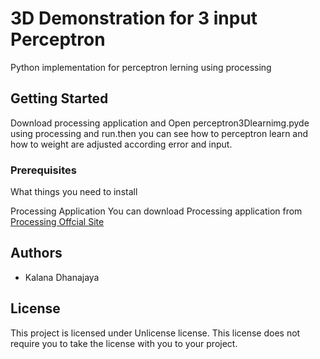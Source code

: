 # 3D Demonstration for 3 input Perceptron

Python implementation for perceptron lerning using processing 

## Getting Started
Download processing application and Open perceptron3Dlearnimg.pyde using processing and run.then you can see how to perceptron learn and how to weight are adjusted according error and input. 
### Prerequisites

What things you need to install


Processing Application
You can download Processing application from [Processing Offcial Site](https://processing.org/)



## Authors

* Kalana Dhanajaya

## License

This project is licensed under Unlicense license. This license does not require you to take the license with you to your project.
